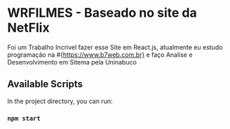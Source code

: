 # WRFILMES - Baseado no site da NetFlix

Foi um Trabalho Incrivel fazer esse Site em React.js, atualmente eu estudo programação na #{https://www.b7web.com.br} e faço Analise e Desenvolvimento em Sitema pela Uninabuco

## Available Scripts

In the project directory, you can run:

### `npm start`

